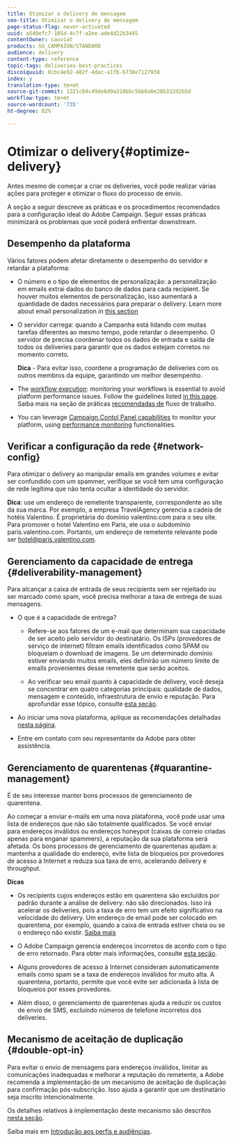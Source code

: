 ```yaml
---
title: Otimizar o delivery de mensagem
seo-title: Otimizar o delivery de mensagem
page-status-flag: never-activated
uuid: a540efc7-105d-4c7f-a2ee-ade4d22b3445
contentOwner: sauviat
products: SG_CAMPAIGN/STANDARD
audience: delivery
content-type: reference
topic-tags: deliveries-best-practices
discoiquuid: 0cbc4e92-482f-4dac-a1fb-b738e7127938
index: y
translation-type: tm+mt
source-git-commit: 1321c84c49de6d9a318bbc5bb8a0e28b332d2b5d
workflow-type: tm+mt
source-wordcount: '735'
ht-degree: 82%

---
```



# Otimizar o delivery{#optimize-delivery}

Antes mesmo de começar a criar os deliveries, você pode realizar várias ações para proteger e otimizar o fluxo do processo de envio.

A seção a seguir descreve as práticas e os procedimentos recomendados para a configuração ideal do Adobe Campaign. Seguir essas práticas minimizará os problemas que você poderá enfrentar downstream.

## Desempenho da plataforma

Vários fatores podem afetar diretamente o desempenho do servidor e retardar a plataforma:

* O número e o tipo de elementos de personalização: a personalização em emails extrai dados do banco de dados para cada recipient. Se houver muitos elementos de personalização, isso aumentará a quantidade de dados necessários para preparar o delivery.  Learn more about email personalization in [this section](../../designing/using/personalization.md)

* O servidor carrega: quando a Campanha está lidando com muitas tarefas diferentes ao mesmo tempo, pode retardar o desempenho. O servidor de precisa coordenar todos os dados de entrada e saída de todos os deliveries para garantir que os dados estejam corretos no momento correto.

   **Dica** - Para evitar isso, coordene a programação de deliveries com os outros membros da equipe, garantindo um melhor desempenho.

* The [workflow execution](../../automating/using/about-workflow-execution.md): monitoring your workflows is essential to avoid platform performance issues. Follow the guidelines listed [in this page](../../automating/using/monitoring-workflow-execution.md). Saiba mais na seção de práticas [recomendadas de](../../automating/using/best-practices-workflows.md) fluxo de trabalho.

* You can leverage [Campaign Contol Panel capabilities](https://docs.adobe.com/content/help/pt-BR/control-panel/using/discover-control-panel/key-features.html) to monitor your platform, using [performance monitoring](https://docs.adobe.com/content/help/pt-BR/control-panel/using/performance-monitoring/about-performance-monitoring.html) functionalities.

## Verificar a configuração da rede {#network-config}

Para otimizar o delivery ao manipular emails em grandes volumes e evitar ser confundido com um spammer, verifique se você tem uma configuração de rede legítima que não tenta ocultar a identidade do servidor.

**Dica**: use um endereço de remetente transparente, correspondente ao site da sua marca. Por exemplo, a empresa TravelAgency gerencia a cadeia de hotéis Valentino. É proprietária do domínio valentino.com para o seu site. Para promover o hotel Valentino em Paris, ele usa o subdomínio paris.valentino.com. Portanto, um endereço de remetente relevante pode ser hotel@paris.valentino.com.

## Gerenciamento da capacidade de entrega {#deliverability-management}

Para alcançar a caixa de entrada de seus recipients sem ser rejeitado ou ser marcado como spam, você precisa melhorar a taxa de entrega de suas mensagens.

* O que é a capacidade de entrega?

   * Refere-se aos fatores de um e-mail que determinam sua capacidade de ser aceito pelo servidor do destinatário. Os ISPs (provedores de serviço de internet) filtram emails identificados como SPAM ou bloqueiam o download de imagens. Se um determinado domínio estiver enviando muitos emails, eles definirão um número limite de emails provenientes desse remetente que serão aceitos.

   * Ao verificar seu email quanto à capacidade de delivery, você deseja se concentrar em quatro categorias principais: qualidade de dados, mensagem e conteúdo, infraestrutura de envio e reputação. Para aprofundar esse tópico, consulte [esta seção](../../sending/using/about-deliverability.md).

* Ao iniciar uma nova plataforma, aplique as recomendações detalhadas [nesta página](../../sending/using/starting-new-platform.md).

* Entre em contato com seu representante da Adobe para obter assistência.

## Gerenciamento de quarentenas {#quarantine-management}

É de seu interesse manter bons processos de gerenciamento de quarentena.

Ao começar a enviar e-mails em uma nova plataforma, você pode usar uma lista de endereços que não são totalmente qualificados. Se você enviar para endereços inválidos ou endereços honeypot (caixas de correio criadas apenas para enganar spammers), a reputação da sua plataforma será afetada. Os bons processos de gerenciamento de quarentenas ajudam a: mantenha a qualidade do endereço, evite lista de bloqueios por provedores de acesso à Internet e reduza sua taxa de erro, acelerando delivery e throughput.

**Dicas**

* Os recipients cujos endereços estão em quarentena são excluídos por padrão durante a análise de delivery: não são direcionados. Isso irá acelerar os deliveries, pois a taxa de erro tem um efeito significativo na velocidade do delivery. Um endereço de email pode ser colocado em quarentena, por exemplo, quando a caixa de entrada estiver cheia ou se o endereço não existir. [Saiba mais](../../sending/using/understanding-quarantine-management.md#identifying-quarantined-addresses)

* O Adobe Campaign gerencia endereços incorretos de acordo com o tipo de erro retornado. Para obter mais informações, consulte [esta seção](../../sending/using/understanding-quarantine-management.md).

* Alguns provedores de acesso à Internet consideram automaticamente emails como spam se a taxa de endereços inválidos for muito alta. A quarentena, portanto, permite que você evite ser adicionada à lista de bloqueios por esses provedores.

* Além disso, o gerenciamento de quarentenas ajuda a reduzir os custos de envio de SMS, excluindo números de telefone incorretos dos deliveries.

## Mecanismo de aceitação de duplicação {#double-opt-in}

Para evitar o envio de mensagens para endereços inválidos, limitar as comunicações inadequadas e melhorar a reputação do remetente, a Adobe recomenda a implementação de um mecanismo de aceitação de duplicação para confirmação pós-subscrição. Isso ajuda a garantir que um destinatário seja inscrito intencionalmente.

Os detalhes relativos à implementação deste mecanismo são descritos [nesta seção](../../audiences/using/about-opt-in-and-opt-out-in-campaign.md).

Saiba mais em [Introdução aos perfis e audiências](../../audiences/using/get-started-profiles-and-audiences.md).
